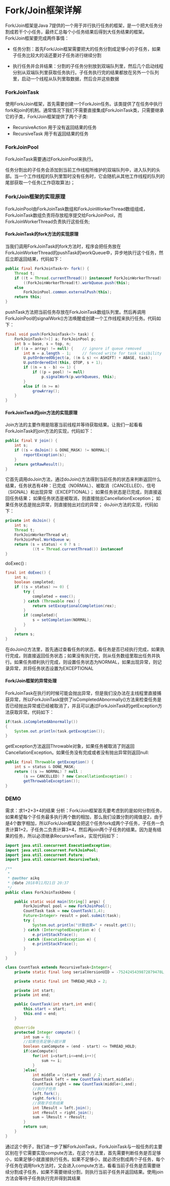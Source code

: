 # Fork/Join框架详解

Fork/Join框架是Java 7提供的一个用于并行执行任务的框架，是一个把大任务分割成若干个小任务，最终汇总每个小任务结果后得到大任务结果的框架。Fork/Join框架要完成两件事情：
- 任务分割：首先Fork/Join框架需要把大的任务分割成足够小的子任务，如果子任务比较大的话还要对子任务进行继续分割

- 执行任务并合并结果：分割的子任务分别放到双端队列里，然后几个启动线程分别从双端队列里获取任务执行。子任务执行完的结果都放在另外一个队列里，启动一个线程从队列里取数据，然后合并这些数据

### ForkJoinTask
使用Fork/Join框架，首先需要创建一个ForkJoin任务。该类提供了在任务中执行fork和join的机制。通常情况下我们不需要直接集成ForkJoinTask类，只需要继承它的子类，Fork/Join框架提供了两个子类:
- RecursiveAction
用于没有返回结果的任务
- RecursiveTask
用于有返回结果的任务

### ForkJoinPool
ForkJoinTask需要通过ForkJoinPool来执行。

任务分割出的子任务会添加到当前工作线程所维护的双端队列中，进入队列的头部。当一个工作线程的队列里暂时没有任务时，它会随机从其他工作线程的队列的尾部获取一个任务(工作窃取算法)；

### Fork/Join框架的实现原理
ForkJoinPool由ForkJoinTask数组和ForkJoinWorkerThread数组组成，ForkJoinTask数组负责将存放程序提交给ForkJoinPool，而ForkJoinWorkerThread负责执行这些任务;

#### ForkJoinTask的fork方法的实现原理
当我们调用ForkJoinTask的fork方法时，程序会把任务放在ForkJoinWorkerThread的pushTask的workQueue中，异步地执行这个任务，然后立即返回结果，代码如下：
```java
public final ForkJoinTask<V> fork() {
    Thread t;
    if ((t = Thread.currentThread()) instanceof ForkJoinWorkerThread)
        ((ForkJoinWorkerThread)t).workQueue.push(this);
    else
        ForkJoinPool.common.externalPush(this);
    return this;
}
```

pushTask方法把当前任务存放在ForkJoinTask数组队列里。然后再调用ForkJoinPool的signalWork()方法唤醒或创建一个工作线程来执行任务。代码如下：
```java
final void push(ForkJoinTask<?> task) {
    ForkJoinTask<?>[] a; ForkJoinPool p;
    int b = base, s = top, n;
    if ((a = array) != null) {    // ignore if queue removed
        int m = a.length - 1;     // fenced write for task visibility
        U.putOrderedObject(a, ((m & s) << ASHIFT) + ABASE, task);
        U.putOrderedInt(this, QTOP, s + 1);
        if ((n = s - b) <= 1) {
            if ((p = pool) != null)
                p.signalWork(p.workQueues, this);
        }
        else if (n >= m)
            growArray();
    }
}
```

#### ForkJoinTask的join方法的实现原理
Join方法的主要作用是阻塞当前线程并等待获取结果。让我们一起看看ForkJoinTask的join方法的实现，代码如下：
```java
public final V join() {
	int s;
    if ((s = doJoin() & DONE_MASK) != NORMAL){
    	reportException(s);
    }
    return getRawResult();
}
```

它首先调用doJoin方法，通过doJoin()方法得到当前任务的状态来判断返回什么结果，任务状态有4种：已完成（NORMAL）、被取消（CANCELLED）、信号（SIGNAL）和出现异常（EXCEPTIONAL）；
如果任务状态是已完成，则直接返回任务结果；
如果任务状态是被取消，则直接抛出CancellationException；
如果任务状态是抛出异常，则直接抛出对应的异常；
doJoin方法的实现，代码如下：
```java
private int doJoin() {
	int s;
	Thread t;
	ForkJoinWorkerThread wt;
	ForkJoinPool.WorkQueue w;
    return (s = status) < 0 ? s :
            ((t = Thread.currentThread()) instanceof 								ForkJoinWorkerThread) ? (w = (wt = 										(ForkJoinWorkerThread)t).workQueue).tryUnpush(this) && (s = 				doExec()) < 0 ? s : wt.pool.awaitJoin(w, this, 0L) : 				externalAwaitDone();
}
```
doExec() :
```java
final int doExec() {
	int s; 
	boolean completed;
	if ((s = status) >= 0) {
		try {
			completed = exec();
		} catch (Throwable rex) {
			return setExceptionalCompletion(rex);
		}
		if (completed){
			s = setCompletion(NORMAL);
		}
	}
	return s;
}
```
在doJoin()方法里，首先通过查看任务的状态，看任务是否已经执行完成，如果执行完成，则直接返回任务状态；如果没有执行完，则从任务数组里取出任务并执行。如果任务顺利执行完成，则设置任务状态为NORMAL，如果出现异常，则记录异常，并将任务状态设置为EXCEPTIONAL

#### Fork/Join框架的异常处理
ForkJoinTask在执行的时候可能会抛出异常，但是我们没办法在主线程里直接捕获异常，所以ForkJoinTask提供了isCompletedAbnormally()方法来检查任务是否已经抛出异常或已经被取消了，并且可以通过ForkJoinTask的getException方法获取异常。代码如下：
```java
if(task.isCompletedAbnormally())
{
    System.out.println(task.getException());
}
```
getException方法返回Throwable对象，如果任务被取消了则返回CancellationException。如果任务没有完成或者没有抛出异常则返回null:
```java
public final Throwable getException() {
	int s = status & DONE_MASK;
	return ((s >= NORMAL) ? null :
        (s == CANCELLED) ? new CancellationException() :
        getThrowableException());
}
```

### DEMO
需求：求1+2+3+4的结果
分析：Fork/Join框架首先要考虑到的是如何分割任务，如果希望每个子任务最多执行两个数的相加，那么我们设置分割的阈值是2，由于是4个数字相加，所以Fork/Join框架会把这个任务fork成两个子任务，子任务一负责计算1+2，子任务二负责计算3+4，然后再join两个子任务的结果。因为是有结果的任务，所以必须继承RecursiveTask，实现代码如下：
```java
import java.util.concurrent.ExecutionException;
import java.util.concurrent.ForkJoinPool;
import java.util.concurrent.Future;
import java.util.concurrent.RecursiveTask;

/**
 *
 * @author aikq
 * @date 2018年11月21日 20:37
 */
public class ForkJoinTaskDemo {

	public static void main(String[] args) {
		ForkJoinPool pool = new ForkJoinPool();
		CountTask task = new CountTask(1,4);
		Future<Integer> result = pool.submit(task);
		try {
			System.out.println("计算结果=" + result.get());
		} catch (InterruptedException e) {
			e.printStackTrace();
		} catch (ExecutionException e) {
			e.printStackTrace();
		}
	}
}

class CountTask extends RecursiveTask<Integer>{
	private static final long serialVersionUID = -7524245439872879478L;

	private static final int THREAD_HOLD = 2;

	private int start;
	private int end;

	public CountTask(int start,int end){
		this.start = start;
		this.end = end;
	}

	@Override
	protected Integer compute() {
		int sum = 0;
		//如果任务足够小就计算
		boolean canCompute = (end - start) <= THREAD_HOLD;
		if(canCompute){
			for(int i=start;i<=end;i++){
				sum += i;
			}
		}else{
			int middle = (start + end) / 2;
			CountTask left = new CountTask(start,middle);
			CountTask right = new CountTask(middle+1,end);
			//执行子任务
			left.fork();
			right.fork();
			//获取子任务结果
			int lResult = left.join();
			int rResult = right.join();
			sum = lResult + rResult;
		}
		return sum;
	}
}
```
通过这个例子，我们进一步了解ForkJoinTask，ForkJoinTask与一般任务的主要区别在于它需要实现compute方法，在这个方法里，首先需要判断任务是否足够小，如果足够小就直接执行任务。如果不足够小，就必须分割成两个子任务，每个子任务在调用fork方法时，又会进入compute方法，看看当前子任务是否需要继续分割成子任务，如果不需要继续分割，则执行当前子任务并返回结果。使用join方法会等待子任务执行完并得到其结果
